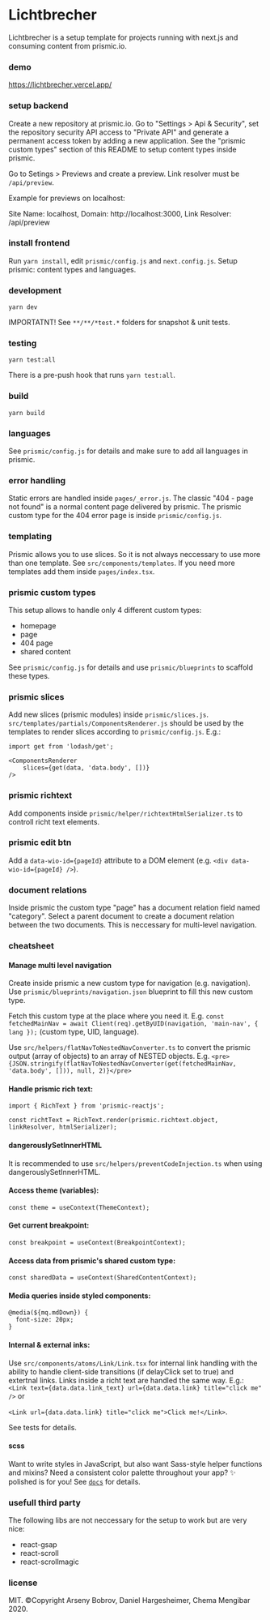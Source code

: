 # Lichtbrecher
Lichtbrecher is a setup template for projects running with next.js and consuming content from prismic.io.

### demo
https://lichtbrecher.vercel.app/

### setup backend
Create a new repository at prismic.io. Go to "Settings > Api & Security", set the repository security API access to "Private API" and generate a
permanent access token by adding a new application. See the "prismic custom types" section of this README to setup content types inside prismic.

Go to Setings > Previews and create a preview. Link resolver must be ```/api/preview```.

Example for previews on localhost:

Site Name: localhost, Domain: http://localhost:3000, Link Resolver: /api/preview


### install frontend
Run ```yarn install```, edit ```prismic/config.js``` and ```next.config.js```.
Setup prismic: content types and languages.

### development
```yarn dev```

IMPORTATNT! See ```**/**/*test.*``` folders for snapshot & unit tests.


### testing
```yarn test:all```

There is a pre-push hook that runs ```yarn test:all```.


### build
```yarn build```


### languages
See ```prismic/config.js``` for details and make sure to add all languages in prismic.


### error handling
Static errors are handled inside ```pages/_error.js```. The classic "404 - page not found" is a normal content page delivered by prismic.
The prismic custom type for the 404 error page is inside ```prismic/config.js```.


### templating
Prismic allows you to use slices. So it is not always neccessary to use more than one template.
See ```src/components/templates```. If you need more templates add them inside ```pages/index.tsx```.


### prismic custom types
This setup allows to handle only 4 different custom types:
 - homepage
 - page
 - 404 page
 - shared content

See ```prismic/config.js``` for details and use ```prismic/blueprints``` to scaffold these types.


### prismic slices
Add new slices (prismic modules) inside ```prismic/slices.js```.
```src/templates/partials/ComponentsRenderer.js``` should be used by the templates to render slices according to ```prismic/config.js```.
E.g.: 
```
import get from 'lodash/get';

<ComponentsRenderer
    slices={get(data, 'data.body', [])}
/>
```


### prismic richtext
Add components inside ```prismic/helper/richtextHtmlSerializer.ts``` to controll richt text elements.


### prismic edit btn
Add a ```data-wio-id={pageId}``` attribute to a DOM element (e.g. ```<div data-wio-id={pageId} />```).


### document relations
Inside prismic the custom type "page" has a document relation field named "category". Select a parent document to create a document relation
between the two documents. This is neccessary for multi-level navigation.


### cheatsheet
#### Manage multi level navigation
Create inside prismic a new custom type for navigation (e.g. navigation).
Use ```prismic/blueprints/navigation.json``` blueprint to fill this new custom type.

Fetch this custom type at the place where you need it. 
E.g. ```const fetchedMainNav = await Client(req).getByUID(navigation, 'main-nav', { lang });``` (custom type, UID, language).

Use ```src/helpers/flatNavToNestedNavConverter.ts``` to convert the prismic output (array of objects) to an array of NESTED objects.
E.g. ```<pre>{JSON.stringify(flatNavToNestedNavConverter(get(fetchedMainNav, 'data.body', [])), null, 2)}</pre>```

#### Handle prismic rich text:
```import { RichText } from 'prismic-reactjs';```

```const richtText = RichText.render(prismic.richtext.object, linkResolver, htmlSerializer);```

#### dangerouslySetInnerHTML
It is recommended to use ```src/helpers/preventCodeInjection.ts``` when using dangerouslySetInnerHTML.


#### Access theme (variables):
```const theme = useContext(ThemeContext);```

#### Get current breakpoint:
```const breakpoint = useContext(BreakpointContext);```

#### Access data from prismic's shared custom type:
```const sharedData = useContext(SharedContentContext);```

#### Media queries inside styled components:
```____
@media(${mq.mdDown}) {
  font-size: 20px;
}
```

#### Internal & external inks:
Use ```src/components/atoms/Link/Link.tsx``` for internal link handling with the ability to handle client-side transitions (if delayClick set to true) and extertnal links.
Links inside a richt text are handled the same way. E.g.:
```<Link text={data.data.link_text} url={data.data.link} title="click me" />``` or

```<Link url={data.data.link} title="click me">Click me!</Link>```.

See tests for details.

#### scss
Want to write styles in JavaScript, but also want Sass-style helper functions and mixins? Need a consistent color palette throughout your app? ✨ polished is for you!
See [`docs`](https://polished.js.org/docs/) for details.

### usefull third party
The following libs are not neccessary for the setup to work but are very nice:

- react-gsap
- react-scroll
- react-scrollmagic


### license
MIT. ©Copyright Arseny Bobrov, Daniel Hargesheimer, Chema Mengibar 2020.
